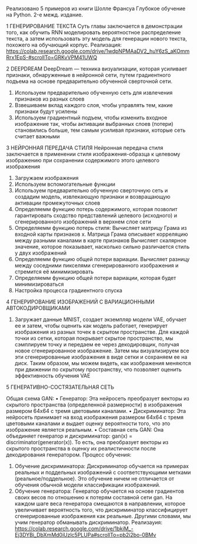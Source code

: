 Реализовано 5 примеров из книги Шолле Франсуа  Глубокое обучение на Python. 2-е межд. издание.

1 ГЕНЕРИРОВАНИЕ ТЕКСТА
Суть главы заключается в демонстрации того, как обучить RNN моделировать вероятностное распределение текста, 
а затем использовать эту модель для генерации нового текста, похожего на обучающий корпус.
  Реализация:
https://colab.research.google.com/drive/1wdpNPMAaDV2_huY6zS_aKOmmRrx1EpS-#scrollTo=GRKvVPM41UWQ

2 DEEPDREAM
DeepDream — техника визуализации, которая усиливает признаки, обнаруженные в нейронной сети, 
путем градиентного подъема на основе предварительно обученной сверточной сети.

  1. Используем предварительно обученную сеть для извлечения признаков из разных слоев
  2. Взвешиваем вклад каждого слоя, чтобы управлять тем, какие признаки будут усилены
  3. Используем градиентный подъем, чтобы изменить входное изображение так, чтобы активации выбранных слоев 
  (потери) становились больше, тем самым усиливая признаки, которые сеть считает важными

3 НЕЙРОННАЯ ПЕРЕДАЧА СТИЛЯ
Нейронная передача стиля заключается в применении стиля изображения-образца к целевому изображению 
при сохранении содержимого этого целевого изображения  
  1. Загружаем изображения
  2. Используем вспомогательные функции
  3. Используем предварительно обученную сверточную сеть и создадим модель,
     извлекающую признаки и возвращающую активации промежуточных слоев
  4. Определяемм функцию потерь содержимого, которая позволит гарантировать сходство представлений целевого (исходного)
     и сгенерированного изображений в верхнем слое сети
  5. Определяемм функцию потерь стиля:
     Вычисляет матрицу Грама из входной карты признаков x. Матрица Грама описывает корреляцию между разными каналами в карте признаков
     Вычисляет скалярное значение, которое показывает, насколько сильно различается стиль у двух изображений
  6. Определяемм функцию общей потери вариации. Вычисляет разницу между соседними пикселями сгенерированного изображения
     и стремится её минимизировать
  7. Определяемм функцию общей потери вариации, которая  будет минимизироваться
  8. Настройка процесса градиентного спуска
     
4 ГЕНЕРИРОВАНИЕ ИЗОБРАЖЕНИЙ С ВАРИАЦИОННЫМИ АВТОКОДИРОВЩИКАМИ
  1. Загружает данные MNIST, создает экземпляр модели VAE, обучает ее и затем, чтобы оценить как модель работает, 
генерирует изображения из разных точек в скрытом пространстве. Для каждой точки из сетки, которая покрывает скрытое пространство, 
мы сэмплируем точку и передаем ее через декодировщик, получая новое сгенерированное изображение. 
Затем мы визуализируем все эти сгенерированные изображения в виде сетки и сохраняем ее на диск. 
Таким образом, мы можем видеть, как изображения меняются при движении по скрытому пространству, что позволяет 
оценить эффективность обучения VAE

5 ГЕНЕРАТИВНО-СОСТЯЗАТЕЛЬНАЯ СЕТЬ
  
  Общая схема GAN:
  •	Генератор: Эта нейросеть преобразует векторы из скрытого пространства (определенной размерности) в изображения размером 64x64 
  с тремя цветовыми каналами.
  •	Дискриминатор: Эта нейросеть принимает на вход изображения размером 64x64 с тремя цветовыми каналами и выдает 
  оценку вероятности того, что это изображение является реальным.
  •	Составная сеть GAN: Она объединяет генератор и дискриминатор: gan(x) = discriminator(generator(x)). 
  То есть, она преобразует векторы из скрытого пространства в оценку их реалистичности после декодирования генератором.
Процесс обучения:
  1. Обучение дискриминатора: Дискриминатор обучается на примерах реальных и поддельных изображений с соответствующими метками
     (реальное/поддельное). Это обучение ничем не отличается от обучения обычной модели классификации изображений.
  2. Обучение генератора: Генератор обучается на основе градиентов своих весов по отношению к потерям составной сети gan.
     На каждом шаге веса генератора смещаются в направлении, которое увеличивает вероятность того, что дискриминатор
     классифицирует сгенерированные изображения как реальные. Другими словами, мы учим генератор обманывать дискриминатор.
Реализауия: https://colab.research.google.com/drive/1bkiM_-Ej3DYBi_DbXmMd0iUzlc5PLUPa#scrollTo=pb2i2bo-0BMv
